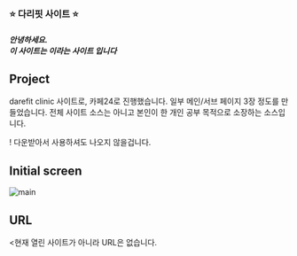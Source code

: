 <p align="center">
  <h3>⭐ 다리핏 사이트 ⭐</h3>
</p>

<p align="center">
<h5>안녕하세요.<br>이 사이트는 <darefit 클리닉> 이라는 사이트 입니다</h5>
</p>

## Project
darefit clinic 사이트로, 카페24로 진행했습니다.
일부 메인/서브 페이지 3장 정도를 만들었습니다.
전체 사이트 소스는 아니고 본인이 한 개인 공부 목적으로 소장하는 소스입니다. 

! 다운받아서 사용하셔도 나오지 않을겁니다. 

## Initial screen
![main]()

## URL
<현재 열린 사이트가 아니라 URL은 없습니다. 
